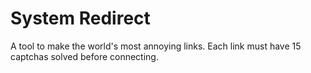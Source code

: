 # System Redirect
A tool to make the world's most annoying links.
Each link must have 15 captchas solved before connecting.
